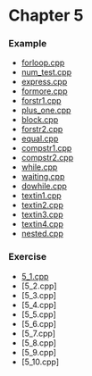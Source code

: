 # Chapter 5

### Example
* [forloop.cpp](forloop.cpp)
* [num_test.cpp](num_test.cpp)
* [express.cpp](express.cpp)
* [formore.cpp](formore.cpp)
* [forstr1.cpp](forstr1.cpp)
* [plus_one.cpp](plus_one.cpp)
* [block.cpp](block.cpp)
* [forstr2.cpp](forstr2.cpp)
* [equal.cpp](equal.cpp)
* [compstr1.cpp](compstr1.cpp)
* [compstr2.cpp](compstr2.cpp)
* [while.cpp](while.cpp)
* [waiting.cpp](waiting.cpp)
* [dowhile.cpp](dowhile.cpp)
* [textin1.cpp](textin1.cpp)
* [textin2.cpp](textin2.cpp)
* [textin3.cpp](textin3.cpp)
* [textin4.cpp](textin4.cpp)
* [nested.cpp](nested.cpp)

### Exercise
* [5_1.cpp](5_1.cpp)
* [5_2.cpp]
* [5_3.cpp]
* [5_4.cpp]
* [5_5.cpp]
* [5_6.cpp]
* [5_7.cpp]
* [5_8.cpp]
* [5_9.cpp]
* [5_10.cpp]

